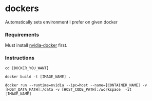 # dockers
Automatically sets environment I prefer on given docker

### Requirements
Must install [nvidia-docker](https://github.com/NVIDIA/nvidia-docker#ubuntu-16041804-debian-jessiestretch) first.

### Instructions
```
cd [DOCKER_YOU_WANT]

docker build -t [IMAGE_NAME] .

docker run --runtime=nvidia --ipc=host --name=[CONTAINER_NAME] -v [HOST_DATA_PATH]:/data -v [HOST_CODE_PATH]:/workspace  -it [IMAGE_NAME]
```
